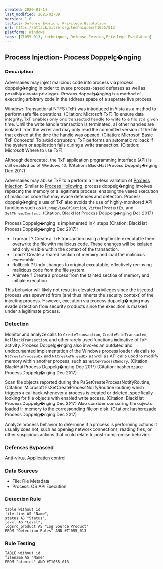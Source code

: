 ```yaml
---
created: 2020-01-14
last_modified: 2021-02-09
version: 1.0
tactics: Defense Evasion, Privilege Escalation
url: https://attack.mitre.org/techniques/T1055/013
platforms: Windows
tags: [T1055_013, techniques, Defense_Evasion,Privilege_Escalation]
---
```


## Process Injection- Process Doppelg�nging

### Description

Adversaries may inject malicious code into process via process doppelg�nging in order to evade process-based defenses as well as possibly elevate privileges. Process doppelg�nging is a method of executing arbitrary code in the address space of a separate live process. 

Windows Transactional NTFS (TxF) was introduced in Vista as a method to perform safe file operations. (Citation: Microsoft TxF) To ensure data integrity, TxF enables only one transacted handle to write to a file at a given time. Until the write handle transaction is terminated, all other handles are isolated from the writer and may only read the committed version of the file that existed at the time the handle was opened. (Citation: Microsoft Basic TxF Concepts) To avoid corruption, TxF performs an automatic rollback if the system or application fails during a write transaction. (Citation: Microsoft Where to use TxF)

Although deprecated, the TxF application programming interface (API) is still enabled as of Windows 10. (Citation: BlackHat Process Doppelg�nging Dec 2017)

Adversaries may abuse TxF to a perform a file-less variation of [Process Injection](https://attack.mitre.org/techniques/T1055). Similar to [Process Hollowing](https://attack.mitre.org/techniques/T1055/012), process doppelg�nging involves replacing the memory of a legitimate process, enabling the veiled execution of malicious code that may evade defenses and detection. Process doppelg�nging's use of TxF also avoids the use of highly-monitored API functions such as <code>NtUnmapViewOfSection</code>, <code>VirtualProtectEx</code>, and <code>SetThreadContext</code>. (Citation: BlackHat Process Doppelg�nging Dec 2017)

Process Doppelg�nging is implemented in 4 steps (Citation: BlackHat Process Doppelg�nging Dec 2017):

* Transact ? Create a TxF transaction using a legitimate executable then overwrite the file with malicious code. These changes will be isolated and only visible within the context of the transaction.
* Load ? Create a shared section of memory and load the malicious executable.
* Rollback ? Undo changes to original executable, effectively removing malicious code from the file system.
* Animate ? Create a process from the tainted section of memory and initiate execution.

This behavior will likely not result in elevated privileges since the injected process was spawned from (and thus inherits the security context) of the injecting process. However, execution via process doppelg�nging may evade detection from security products since the execution is masked under a legitimate process. 

### Detection

Monitor and analyze calls to <code>CreateTransaction</code>, <code>CreateFileTransacted</code>, <code>RollbackTransaction</code>, and other rarely used functions indicative of TxF activity. Process Doppelg�nging also invokes an outdated and undocumented implementation of the Windows process loader via calls to <code>NtCreateProcessEx</code> and <code>NtCreateThreadEx</code> as well as API calls used to modify memory within another process, such as <code>WriteProcessMemory</code>. (Citation: BlackHat Process Doppelg�nging Dec 2017) (Citation: hasherezade Process Doppelg�nging Dec 2017)

Scan file objects reported during the PsSetCreateProcessNotifyRoutine, (Citation: Microsoft PsSetCreateProcessNotifyRoutine routine) which triggers a callback whenever a process is created or deleted, specifically looking for file objects with enabled write access. (Citation: BlackHat Process Doppelg�nging Dec 2017) Also consider comparing file objects loaded in memory to the corresponding file on disk. (Citation: hasherezade Process Doppelg�nging Dec 2017)

Analyze process behavior to determine if a process is performing actions it usually does not, such as opening network connections, reading files, or other suspicious actions that could relate to post-compromise behavior.

### Defenses Bypassed

Anti-virus, Application control

### Data Sources

  - File: File Metadata
  -  Process: OS API Execution
### Detection Rule

```dataview
table without id
file.link AS "Name",
status AS "Status",
level AS "Level",
logsrc_product AS "Log Source Product"
FROM "Detection Rules" AND #T1055_013
```

### Rule Testing

```dataview
TABLE without id
filename AS "Name"
FROM "atomics" AND #T1055_013
```
